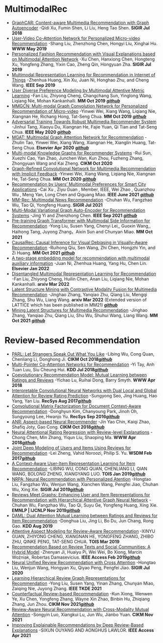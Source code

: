 # MultimodalRec

- [GraphCAR: Content-aware Multimedia Recommendation with Graph Autoencoder](https://dl.acm.org.remotexs.ntu.edu.sg/doi/pdf/10.1145/3209978.3210117) -Qidi Xu, Fumin Shen, Li Liu, Heng Tao Shen. **SIGIR Jul 2018**
- [User-Video Co-Attention Network for Personalized Micro-video Recommendation](https://dl.acm.org.remotexs.ntu.edu.sg/doi/pdf/10.1145/3308558.3313513) -Shang Liu, Zhenzhong Chen, Hongyi Liu, Xinghai Hu. **WWW May 2019**
- [Personalized Fashion Recommendation with Visual Explanations based on Multimodal Attention Network](https://dl.acm.org.remotexs.ntu.edu.sg/doi/pdf/10.1145/3331184.3331254) -Xu Chen, Hanxiong Chen, Hongteng Xu, Yongfeng Zhang, Yixin Cao, Zheng Qin, Hongyuan Zha. **SIGIR Jul 2019**
- [Multimodal Representation Learning for Recommendation in Internet of Things](https://ieeexplore.ieee.org.remotexs.ntu.edu.sg/stamp/stamp.jsp?tp=&arnumber=8832204) -Zhenhua Huang, Xin Xu, Juan Ni, Honghao Zhu, and Cheng Wang. **IEEE Sep 2019**
- [User Diverse Preference Modeling by Multimodal Attentive Metric Learning](https://dl.acm.org.remotexs.ntu.edu.sg/doi/pdf/10.1145/3343031.3350953) -Fan Liu, Zhiyong Cheng, Changchang Sun, Yinglong Wang, Liqiang Nie, Mohan Kankanhalli. **MM Oct 2019**
[***github***](https://github.com/liufancs/MAML)
- [MMGCN: Multi-modal Graph Convolution Network for Personalized Recommendation of Micro-video](https://dl.acm.org.remotexs.ntu.edu.sg/doi/pdf/10.1145/3343031.3351034) -Yinwei Wei, Xiang Wang, Liqiang Nie, Xiangnan He, Richang Hong, Tat-Seng Chua. **MM Oct 2019**
[***github***](https://github.com/weiyinwei/MMGCN)
- [Adversarial Training Towards Robust Multimedia Recommender System](https://ieeexplore.ieee.org.remotexs.ntu.edu.sg/stamp/stamp.jsp?tp=&arnumber=8618394) -Jinhui Tang, Xiaoyu Du, Xiangnan He, Fajie Yuan, Qi Tian and Tat-Seng Chua. **IEEE May 2020**
[***github***](https://github.com/duxy-me/AMR)
- [MGAT: Multimodal Graph Attention Network for Recommendation](https://www.sciencedirect.com.remotexs.ntu.edu.sg/science/article/pii/S0306457320300182?via%3Dihub) -Zhulin Tao, Yinwei Wei, Xiang Wang, Xiangnan He, Xianglin Huang, Tat-Seng Chua. **Elsevier Apr 2020**
[***github***](https://github.com/zltao/MGAT)
- [Multi-modal Knowledge Graphs for Recommender Systems](https://dl.acm.org.remotexs.ntu.edu.sg/doi/pdf/10.1145/3340531.3411947) -Rui Sun, Xuezhi Cao, Yan Zhao, Junchen Wan, Kun Zhou, Fuzheng Zhang, Zhongyuan Wang and Kai Zheng. **CIKM Oct 2020**
- [Graph-Refined Convolutional Network for Multimedia Recommendation with Implicit Feedback](https://dl.acm.org.remotexs.ntu.edu.sg/doi/pdf/10.1145/3394171.3413556) -Yinwei Wei, Xiang Wang, Liqiang Nie, Xiangnan He, Tat-Seng Chua. **MM Oct 2020**
[***github***](https://github.com/weiyinwei/GRCN)
- [Recommendation by Users’ Multimodal Preferences for Smart City Applications](https://ieeexplore.ieee.org.remotexs.ntu.edu.sg/stamp/stamp.jsp?tp=&arnumber=9152003) -Cai Xu , Ziyu Guan , Member, IEEE, Wei Zhao , Quanzhou Wu , Meng Yan, Long Chen and Qiguang Miao. **IEEE June 2021**
[***github***](https://github.com/winterant/UMPR)
- [MM-Rec: Multimodal News Recommendation](https://arxiv.org/pdf/2104.07407.pdf) -Chuhan Wu, Fangzhao Wu, Tao Qi, Yongfeng Huang. **SIGIR Jul 2021**
- [Multi-Modal Variational Graph Auto-Encoder for Recommendation Systems](https://ieeexplore.ieee.org.remotexs.ntu.edu.sg/stamp/stamp.jsp?tp=&arnumber=9535249) -Jing Yi and Zhenzhong Chen. **IEEE Sep 2021**
[***github***](https://github.com/jing-1/MVGAE)
- [Pre-training Graph Transformer with Multimodal Side Information for Recommendation](https://dl.acm.org.remotexs.ntu.edu.sg/doi/pdf/10.1145/3474085.3475709) -Yong Liu, Susen Yang, Chenyi Lei,, Guoxin Wang,, Haihong Tang, Juyong Zhang，Aixin Sun and Chunyan Miao. **MM Oct 2021**
- [CausalRec: Causal Inference for Visual Debiasing in Visually-Aware Recommendation](https://arxiv.org/pdf/2107.02390.pdf) -Ruihong Qiu, Sen Wang, Zhi Chen, Hongzhi Yin, and Zi Huang. **MM Oct 2021**
[***github***](https://github.com/RuihongQiu/cornac/tree/master/cornac/models/causalrec)
- [A two-stage embedding model for recommendation with multimodal auxiliary information](https://www.sciencedirect.com.remotexs.ntu.edu.sg/science/article/pii/S0020025521009270?via%3Dihub) -Juan Ni, Zhenhua Huang, Yang Hu, Chen Lin. **Elsevier Jan 2022**
- [Disentangled Multimodal Representation Learning for Recommendation](https://arxiv.org/pdf/2203.05406.pdf) -Fan Liu, Zhiyong Cheng, Huilin Chen, Anan Liu, Liqiang Nie, Mohan Kankanhalli. **arxiv Mar 2022**
- [Latent Structure Mining with Contrastive Modality Fusion for Multimedia Recommendation](https://arxiv.org/pdf/2111.00678.pdf) -Jinghao Zhang, Yanqiao Zhu, Qiang Liu, Mengqi Zhang, Shu Wu, Liang Wang. **arxiv Mar 2022** (Extended version of LATTICE which has been published in MM21)
[***github***](https://github.com/cripac-dig/micro)
- [Mining Latent Structures for Multimedia Recommendation](https://dl.acm.org/doi/pdf/10.1145/3474085.3475259) -Jinghao Zhang, Yanqiao Zhu, Qiang Liu, Shu Wu, Shuhui Wang, Liang Wang. **MM Oct 2021** [***github***](https://github.com/CRIPAC-DIG/LATTICE)


# Review-based Recommendation

- [PARL: Let Strangers Speak Out What You Like](https://dl.acm.org.remotexs.ntu.edu.sg/doi/pdf/10.1145/3269206.3271695) -Libing Wu, Cong Quan, Chenliang Li, Donghong Ji. **CIKM Oct 2018**[***github***](https://github.com/WHUIR/PARL)
- [Multi-Pointer Co-Attention Networks for Recommendation](https://dl.acm.org.remotexs.ntu.edu.sg/doi/pdf/10.1145/3219819.3220086) -Yi Tay, Anh Tuan Luu, Siu Cheung Hui. **KDD Jul 2018**[***github***](https://github.com/vanzytay/KDD2018_MPCN)
- [Coevolutionary Recommendation Model: Mutual Learning between Ratings and Reviews](https://dl.acm.org/doi/pdf/10.1145/3178876.3186158) -Yichao Lu, Ruihai Dong, Barry Smyth. **WWW Apr 2018**
- [Interpretable Convolutional Neural Networks with Dual Local and Global Attention for Review Rating Prediction](https://dl.acm.org/doi/pdf/10.1145/3109859.3109890) -Sungyong Seo, Jing Huang, Hao Yang, Yan Liu. **RecSys Aug 2017**[***github***](https://github.com/seongjunyun/CNN-with-Dual-Local-and-Global-Attention)
- [Convolutional Matrix Factorization for Document Context-Aware Recommendation](https://dl.acm.org.remotexs.ntu.edu.sg/doi/pdf/10.1145/2959100.2959165) -Donghyun Kim, Chanyoung Park, Jinoh Oh, Sungyoung Lee, Hwanjo Yu. **RecSys Sep 2016**[***github***](https://github.com/cartopy/ConvMF)
- [ANR: Aspect-based Neural Recommender](https://dl.acm.org.remotexs.ntu.edu.sg/doi/pdf/10.1145/3269206.3271810) -Jin Yao Chin, Kaiqi Zhao, Shafiq Joty, Gao Cong. **CIKM Oct 2018**[***github***](https://github.com/almightyGOSU/ANR)
- [Neural Attentional Rating Regression with Review-level Explanations](https://dl.acm.org/doi/pdf/10.1145/3178876.3186070) -Chong Chen, Min Zhang, Yiqun Liu, Shaoping Ma. **WWW Apr 2018**[***github***](https://github.com/chenchongthu/NARRE)
- [Joint Deep Modeling of Users and Items Using Reviews for Recommendation](https://dl.acm.org/doi/pdf/10.1145/3018661.3018665) -Lei Zheng, Vahid Noroozi, Philip S. Yu. **WSDM Feb 2017**[***github***](https://github.com/winterant/DeepCoNN)
- [A Context-Aware User-Item Representation Learning for Item Recommendation](https://dl.acm.org.remotexs.ntu.edu.sg/doi/pdf/10.1145/3298988) -LIBING WU, CONG QUAN, CHENLIANG LI, QIAN WANG, BOLONG ZHENG, XIANGYANG LUO. **TOIS Jan 2019**[***github***](https://github.com/WHUIR/CARL)
- [NRPA: Neural Recommendation with Personalized Atention](https://dl.acm.org.remotexs.ntu.edu.sg/doi/pdf/10.1145/3331184.3331371) -Hongtao Liu, Fangzhao Wu, Wenjun Wang, Xianchen Wang, Pengfei Jiao, Chuhan Wu, Xing Xie. **SIGIR Jul 2019**[***github***](https://github.com/microsoft/recommenders)
- [Reviews Meet Graphs: Enhancing User and Item Representations for Recommendation with Hierarchical Attentive Graph Neural Network](https://aclanthology.org/D19-1494.pdf) -Chuhan Wu, Fangzhao Wu, Tao Qi, Suyu Ge, Yongfeng Huang, Xing Xie. **EMNLP | IJCNLP Nov 2019**[***github***](https://github.com/wuch15/Reviews-Meet-Graphs)
- [DAML: Dual Attention Mutual Learning between Ratings and Reviews for Item Recommendation](https://dl.acm.org.remotexs.ntu.edu.sg/doi/pdf/10.1145/3292500.3330906) -Donghua Liu, Jing Li, Bo Du, Jun Chang, Rong Gao. **KDD Aug 2019**
- [Attentive Aspect Modeling for Review-Aware Recommendation](https://dl.acm.org.remotexs.ntu.edu.sg/doi/pdf/10.1145/3309546) -XINYU GUAN, ZHIYONG CHENG, XIANGNAN HE, YONGFENG ZHANG, ZHIBO ZHU, QINKE PENG, TAT-SENG CHUA. **TOIS Mar 2019**
- [Recommendation Based on Review Texts and Social Communities: A Hybrid Model](https://ieeexplore.ieee.org.remotexs.ntu.edu.sg/stamp/stamp.jsp?tp=&arnumber=8635542) -Zhenyan Ji, Huaiyu Pi, Wei Wei, Bo Xiong, Marcin Woźniak, Robertas Damasevicius. **IEEE Access Feb 2019**[***github***](https://github.com/pp1230/HybridRecommendation)
- [Neural Unified Review Recommendation with Cross Attention](https://dl.acm.org.remotexs.ntu.edu.sg/doi/pdf/10.1145/3397271.3401249) -Hongtao Liu, Wenjun Wang, Hongyan Xu, Qiyao Peng, Pengfei Jiao. **SIGIR Jul 2020**
- [Learning Hierarchical Review Graph Representations for Recommendation](https://arxiv.org/pdf/2004.11588.pdf) -Yong Liu, Susen Yang, Yinan Zhang, Chunyan Miao, Zaiqing Nie, Juyong Zhang. **IEEE TKDE 2021**
- [Counterfactual Review-based Recommendation](https://dl.acm.org.remotexs.ntu.edu.sg/doi/pdf/10.1145/3459637.3482244) -Kun Xiong, Wenwen Ye, Xu Chen, Yongfeng Zhang, Wayne Xin Zhao, Binbin Hu, Zhiqiang Zhang, Jun Zhou. **CIKM Nov 2021**[***github***](https://github.com/CFCF-anonymous/Counterfactual-Review-based-Recommendation)
- [Review-Aware Neural Recommendation with Cross-Modality Mutual Attention](https://dl.acm.org.remotexs.ntu.edu.sg/doi/pdf/10.1145/3459637.3482172) -Songyin Luo, Xiangkui Lu, Jun Wu, Jianbo Yuan. **CIKM Nov 2021**
- [Improving Explainable Recommendations by Deep Review-Based Explanations](https://ieeexplore.ieee.org.remotexs.ntu.edu.sg/stamp/stamp.jsp?tp=&arnumber=9417205&tag=1) -SIXUN OUYANG AND AONGHUS LAWLOR. **IEEE Access Apr 2021**

